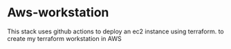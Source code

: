 # Aws-workstation
This stack uses github actions to deploy an ec2 instance using terraform. to create my terraform workstation in AWS
